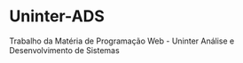 # Uninter-ADS
Trabalho da Matéria de Programação Web - Uninter Análise e Desenvolvimento de Sistemas
